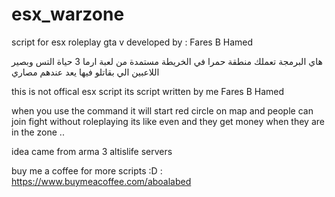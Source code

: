 # esx_warzone
script for esx roleplay gta v
 developed by : Fares B Hamed

هاي البرمجة تعملك منطقة حمرا في الخريطة مستمدة من لعبة ارما 3  حياة التس وبصير اللاعبين الي بقاتلو فيها يعد عندهم مصاري 

this is not offical esx script its script written by me Fares B Hamed

when you use the command it will start red circle on map and people can join fight without roleplaying its like even and they get money when they are in the zone ..

idea came from arma 3 altislife servers


buy me a coffee for more scripts :D : https://www.buymeacoffee.com/aboalabed

